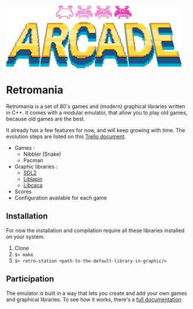 ![Retromania](doc/retromania.png)

# Retromania

Retromania is a set of 80's games and (modern) graphical libraries written in C++. It comes with a modular emulator, that allow you to play old games, because old games are the best.

It already has a few features for now, and will keep growing with time. The evolution steps are listed on this [Trello document](https://trello.com/b/lKQjqDIp/retromania).

- Games :
	- Nibbler (Snake)
	- Pacman
- Graphic libraries :
	- [SDL2](https://www.libsdl.org/index.php)
	- [Liblapin](https://github.com/Damdoshi/LibLapin)
	- [Libcaca](http://caca.zoy.org/wiki/libcaca)
- Scores
- Configuration available for each game

## Installation

For now the installation and compilation require all these libraries installed on your system.

1. Clone
2. `$> make`
3. `$> retro-station <path-to-the-default-library-in-graphic/>`

## Participation

The emulator is built in a way that lets you create and add your own games and graphical libraries. To see how it works, there's a [full documentation](doc/Retromania.md).
